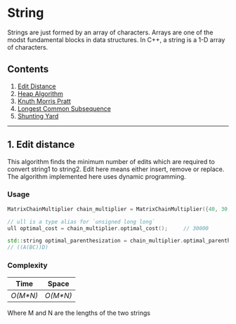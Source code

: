 # String
Strings are just formed by an array of characters. Arrays are one of the modst fundamental blocks in data structures. In C++, a string is a 1-D array of characters.

## Contents

1. [Edit Distance](#1-edit-distance)
2. [Heap Algorithm](#2-heap-algorithm)
3. [Knuth Morris Pratt](#3-knuth-morris-pratt)
4. [Longest Common Subsequence](#4-longest-common-subsequence)
5. [Shunting Yard](#5-shunting-yard)

---

## 1. Edit distance
This algorithm finds the minimum number of edits which are required to convert string1 to string2. Edit here means either insert, remove or replace. The algorithm implemented here uses dynamic programming.

### Usage

```c++
MatrixChainMultiplier chain_multiplier = MatrixChainMultiplier({40, 30, 20, 10, 30});

// ull is a type alias for `unsigned long long`
ull optimal_cost = chain_multiplier.optimal_cost();     // 30000

std::string optimal_parenthesization = chain_multiplier.optimal_parenthesization();
// ((A(BC))D)
```

### Complexity

Time               | Space
-------------------|-------------------
_O(M*N)_ | _O(M*N)_

Where M and N are the lengths of the two strings
